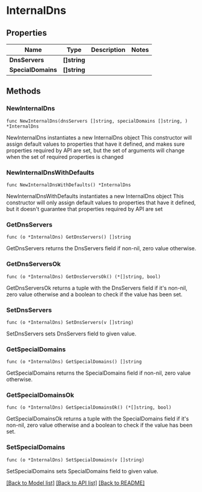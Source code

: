 # InternalDns

## Properties

Name | Type | Description | Notes
------------ | ------------- | ------------- | -------------
**DnsServers** | **[]string** |  | 
**SpecialDomains** | **[]string** |  | 

## Methods

### NewInternalDns

`func NewInternalDns(dnsServers []string, specialDomains []string, ) *InternalDns`

NewInternalDns instantiates a new InternalDns object
This constructor will assign default values to properties that have it defined,
and makes sure properties required by API are set, but the set of arguments
will change when the set of required properties is changed

### NewInternalDnsWithDefaults

`func NewInternalDnsWithDefaults() *InternalDns`

NewInternalDnsWithDefaults instantiates a new InternalDns object
This constructor will only assign default values to properties that have it defined,
but it doesn't guarantee that properties required by API are set

### GetDnsServers

`func (o *InternalDns) GetDnsServers() []string`

GetDnsServers returns the DnsServers field if non-nil, zero value otherwise.

### GetDnsServersOk

`func (o *InternalDns) GetDnsServersOk() (*[]string, bool)`

GetDnsServersOk returns a tuple with the DnsServers field if it's non-nil, zero value otherwise
and a boolean to check if the value has been set.

### SetDnsServers

`func (o *InternalDns) SetDnsServers(v []string)`

SetDnsServers sets DnsServers field to given value.


### GetSpecialDomains

`func (o *InternalDns) GetSpecialDomains() []string`

GetSpecialDomains returns the SpecialDomains field if non-nil, zero value otherwise.

### GetSpecialDomainsOk

`func (o *InternalDns) GetSpecialDomainsOk() (*[]string, bool)`

GetSpecialDomainsOk returns a tuple with the SpecialDomains field if it's non-nil, zero value otherwise
and a boolean to check if the value has been set.

### SetSpecialDomains

`func (o *InternalDns) SetSpecialDomains(v []string)`

SetSpecialDomains sets SpecialDomains field to given value.



[[Back to Model list]](../README.md#documentation-for-models) [[Back to API list]](../README.md#documentation-for-api-endpoints) [[Back to README]](../README.md)


